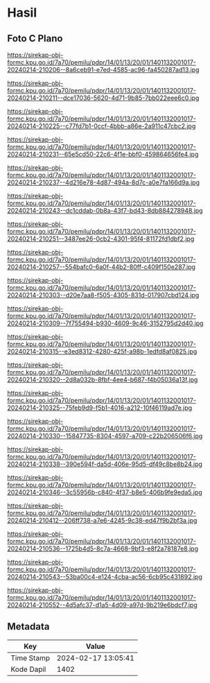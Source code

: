 # Hasil

## Foto C Plano

https://sirekap-obj-formc.kpu.go.id/7a70/pemilu/pdpr/14/01/13/20/01/1401132001017-20240214-210206--8a6ceb91-e7ed-4585-ac96-fa450287ad13.jpg

https://sirekap-obj-formc.kpu.go.id/7a70/pemilu/pdpr/14/01/13/20/01/1401132001017-20240214-210211--dce17036-5620-4d71-9b85-7bb022eee6c0.jpg

https://sirekap-obj-formc.kpu.go.id/7a70/pemilu/pdpr/14/01/13/20/01/1401132001017-20240214-210225--c77fd7b1-0ccf-4bbb-a86e-2a911c47cbc2.jpg

https://sirekap-obj-formc.kpu.go.id/7a70/pemilu/pdpr/14/01/13/20/01/1401132001017-20240214-210231--65e5cd50-22c6-4f1e-bbf0-459864656fe4.jpg

https://sirekap-obj-formc.kpu.go.id/7a70/pemilu/pdpr/14/01/13/20/01/1401132001017-20240214-210237--4d216e78-4d87-494a-8d7c-a0e7fa166d9a.jpg

https://sirekap-obj-formc.kpu.go.id/7a70/pemilu/pdpr/14/01/13/20/01/1401132001017-20240214-210243--dc1cddab-0b8a-43f7-bd43-8db884278948.jpg

https://sirekap-obj-formc.kpu.go.id/7a70/pemilu/pdpr/14/01/13/20/01/1401132001017-20240214-210251--3487ee26-0cb2-4301-95f4-81172fd1dbf2.jpg

https://sirekap-obj-formc.kpu.go.id/7a70/pemilu/pdpr/14/01/13/20/01/1401132001017-20240214-210257--554bafc0-6a0f-44b2-80ff-c409f150e287.jpg

https://sirekap-obj-formc.kpu.go.id/7a70/pemilu/pdpr/14/01/13/20/01/1401132001017-20240214-210303--d20e7aa8-f505-4305-831d-017907cbd124.jpg

https://sirekap-obj-formc.kpu.go.id/7a70/pemilu/pdpr/14/01/13/20/01/1401132001017-20240214-210309--7f755494-b930-4609-9c46-3152795d2d40.jpg

https://sirekap-obj-formc.kpu.go.id/7a70/pemilu/pdpr/14/01/13/20/01/1401132001017-20240214-210315--e3ed8312-4280-425f-a98b-1edfd8af0825.jpg

https://sirekap-obj-formc.kpu.go.id/7a70/pemilu/pdpr/14/01/13/20/01/1401132001017-20240214-210320--2d8a032b-8fbf-4ee4-b687-f4b05036a13f.jpg

https://sirekap-obj-formc.kpu.go.id/7a70/pemilu/pdpr/14/01/13/20/01/1401132001017-20240214-210325--75feb9d9-f5b1-4016-a212-10f46119ad7e.jpg

https://sirekap-obj-formc.kpu.go.id/7a70/pemilu/pdpr/14/01/13/20/01/1401132001017-20240214-210330--15847735-8304-4597-a709-c22b206506f6.jpg

https://sirekap-obj-formc.kpu.go.id/7a70/pemilu/pdpr/14/01/13/20/01/1401132001017-20240214-210338--390e594f-da5d-406e-95d5-df49c8be8b24.jpg

https://sirekap-obj-formc.kpu.go.id/7a70/pemilu/pdpr/14/01/13/20/01/1401132001017-20240214-210346--3c55956b-c840-4f37-b8e5-406b9fe9eda5.jpg

https://sirekap-obj-formc.kpu.go.id/7a70/pemilu/pdpr/14/01/13/20/01/1401132001017-20240214-210412--206ff738-a7e6-4245-9c38-ed47f9b2bf3a.jpg

https://sirekap-obj-formc.kpu.go.id/7a70/pemilu/pdpr/14/01/13/20/01/1401132001017-20240214-210536--1725b4d5-8c7a-4668-9bf3-e8f2a78187e8.jpg

https://sirekap-obj-formc.kpu.go.id/7a70/pemilu/pdpr/14/01/13/20/01/1401132001017-20240214-210543--53ba00c4-e124-4cba-ac56-6cb95c431892.jpg

https://sirekap-obj-formc.kpu.go.id/7a70/pemilu/pdpr/14/01/13/20/01/1401132001017-20240214-210552--4d5afc37-d1a5-4d09-a97d-9b219e6bdcf7.jpg


## Metadata

| Key        | Value               |
| ---------- | ------------------- |
| Time Stamp | 2024-02-17 13:05:41 |
| Kode Dapil | 1402                |




